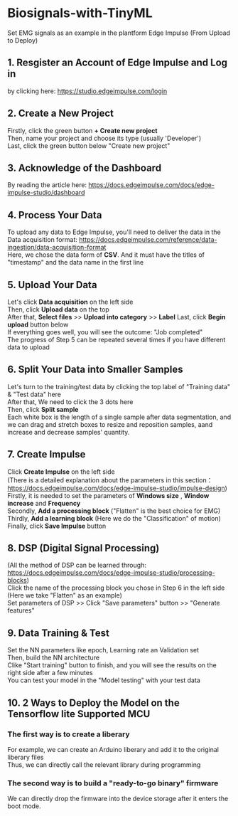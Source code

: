 # Biosignals-with-TinyML
Set EMG signals as an example in the plantform Edge Impulse (From Upload to Deploy)

## 1. Resgister an Account of Edge Impulse and Log in
by clicking here: https://studio.edgeimpulse.com/login

## 2. Create a New Project
Firstly, click the green button **+ Create new project**  
Then, name your project and choose its type (usually 'Developer')  
Last, click the green button below "Create new project"  

## 3. Acknowledge of the Dashboard
By reading the article here: https://docs.edgeimpulse.com/docs/edge-impulse-studio/dashboard

## 4. Process Your Data
To upload any data to Edge Impulse, you'll need to deliver the data in the Data acquisition format: https://docs.edgeimpulse.com/reference/data-ingestion/data-acquisition-format  
Here, we chose the data form of **CSV**. And it must have the titles of "timestamp" and the data name in the first line  

## 5. Upload Your Data
Let's click **Data acquisition** on the left side  
Then, click **Upload data** on the top  
After that, **Select files** >> **Upload into category** >> **Label**
Last, click **Begin upload** button below  
If everything goes well, you will see the outcome: "Job completed"  
The progress of Step 5 can be repeated several times if you have different data to upload

## 6. Split Your Data into Smaller Samples
Let's turn to the training/test data by clicking the top label of "Training data" & "Test data" here  
After that, We need to click the 3 dots here  
Then, click **Split sample**  
Each white box is the length of a single sample after data segmentation, and we can drag and stretch boxes to resize and reposition samples, aand increase and decrease samples' quantity.

## 7. Create Impulse
Click **Create Impulse** on the left side  
(There is a detailed explanation about the parameters in this section：https://docs.edgeimpulse.com/docs/edge-impulse-studio/impulse-design)  
Firstly, it is needed to set the parameters of **Windows size** , **Window increase** and **Frequency**  
Secondly, **Add a processing block** ("Flatten" is the best choice for EMG)  
Thirdly, **Add a learning block** (Here we do the "Classification" of motion)  
Finally, click **Save Impulse** button  

## 8. DSP (Digital Signal Processing)
(All the method of DSP can be learned through: https://docs.edgeimpulse.com/docs/edge-impulse-studio/processing-blocks)  
Click the name of the processing block you chose in Step 6 in the left side (Here we take "Flatten" as an example)  
Set parameters of DSP >> Click "Save parameters" button >> "Generate features"

## 9. Data Training & Test
Set the NN parameters like epoch, Learning rate an Validation set  
Then, build the NN architecture  
Clike "Start training" button to finish, and you will see the results on the right side after a few minutes  
You can test your model in the "Model testing" with your test data

## 10. 2 Ways to Deploy the Model on the **Tensorflow lite** Supported MCU
### The first way is to create a liberary
For example, we can create an Arduino liberary and add it to the original liberary files  
Thus, we can directly call the relevant library during programming  

### The second way is to build a "ready-to-go binary" firmware
We can directly drop the firmware into the device storage after it enters the boot mode.
